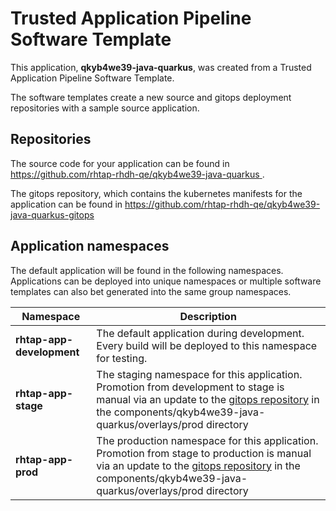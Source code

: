 # Trusted Application Pipeline Software Template

This application, **qkyb4we39-java-quarkus**, was created from a Trusted Application Pipeline Software Template.

The software templates create a new source and gitops deployment repositories with a sample source application. 

## Repositories

The source code for your application can be found in [https://github.com/rhtap-rhdh-qe/qkyb4we39-java-quarkus ](https://github.com/rhtap-rhdh-qe/qkyb4we39-java-quarkus ).
 
The gitops repository, which contains the kubernetes manifests for the application can be found in 
[https://github.com/rhtap-rhdh-qe/qkyb4we39-java-quarkus-gitops ](https://github.com/rhtap-rhdh-qe/qkyb4we39-java-quarkus-gitops ) 

## Application namespaces 

The default application will be found in the following namespaces. Applications can be deployed into unique namespaces or multiple software templates can also bet generated into the same group namespaces.  

|  Namespace   |  Description   |  
| -------- | -------- |   
| **rhtap-app-development** | The default application during development. Every build will be deployed to this namespace for testing. | 
| **rhtap-app-stage** | The staging namespace for this application. Promotion from development to stage is manual via an update to the [gitops repository](https://github.com/rhtap-rhdh-qe/qkyb4we39-java-quarkus-gitops ) in the components/qkyb4we39-java-quarkus/overlays/prod directory |  
| **rhtap-app-prod** | The production namespace for this application. Promotion from stage to production is manual via an update to the [gitops repository](https://github.com/rhtap-rhdh-qe/qkyb4we39-java-quarkus-gitops ) in the components/qkyb4we39-java-quarkus/overlays/prod directory | 